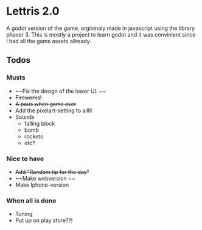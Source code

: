 # Lettris 2.0 

A godot version of the game, orgininaly made in javascript using the 
library phaser 3. This is mostly a project to learn godot and it was convinient 
since i had all the game assets allready. 

## Todos

### Musts
- ~~Fix the design of the lower UI. ~~
- ~~Fireworks!~~
- ~~A paus when game over~~
- Add the pixelart-setting to alllll	
- Sounds
	- falling block
	- bomb
	- rockets
	- etc?

### Nice to have
- ~~Add "Random tip for the day"~~
- ~~Make webversion ~~
- Make Iphone-version

### When all is done
* Tuning
* Put up on play store??!
